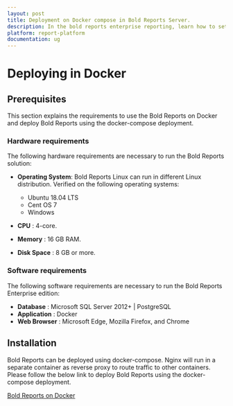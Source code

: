 ```yaml
---
layout: post
title: Deployment on Docker compose in Bold Reports Server.
description: In the bold reports enterprise reporting, learn how to set up the deployment on docker compose for the Bold Reports Enterprise Edition.
platform: report-platform
documentation: ug
---
```


# Deploying in Docker

## Prerequisites

This section explains the requirements to use the Bold Reports on Docker and deploy Bold Reports using the docker-compose deployment.

### Hardware requirements

The following hardware requirements are necessary to run the Bold Reports solution:

* **Operating System**: Bold Reports Linux can run in different Linux distribution. Verified on the following operating systems:

    * Ubuntu 18.04 LTS
    * Cent OS 7
    * Windows
* **CPU** : 4-core.
* **Memory** : 16 GB RAM.
* **Disk Space** : 8 GB or more.

### Software requirements

The following software requirements are necessary to run the Bold Reports Enterprise edition:

* **Database** : Microsoft SQL Server 2012+ | PostgreSQL
* **Application** : Docker
* **Web Browser** : Microsoft Edge, Mozilla Firefox, and Chrome

## Installation

Bold Reports can be deployed using docker-compose. Nginx will run in a separate container as reverse proxy to route traffic to other containers. Please follow the below link to deploy Bold Reports using the docker-compose deployment.

[Bold Reports on Docker](https://github.com/boldreports/bold-reports-docker)